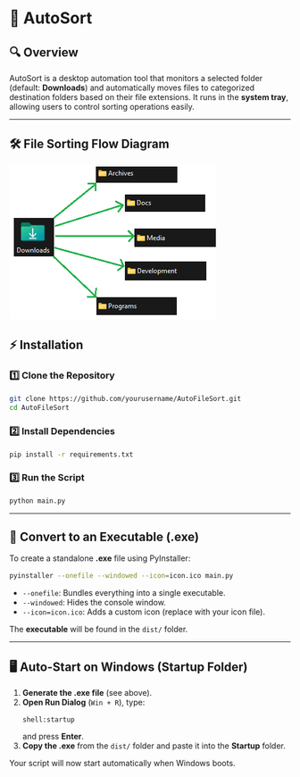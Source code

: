 # 📂 AutoSort

## 🔍 Overview
AutoSort is a desktop automation tool that monitors a selected folder (default: **Downloads**) and automatically moves files to categorized destination folders based on their file extensions. It runs in the **system tray**, allowing users to control sorting operations easily.

---

## 🛠 File Sorting Flow Diagram
![File Sorting Flow](flow_chart_auto_sorter.png)

## ⚡ Installation

### **1️⃣ Clone the Repository**
```sh
git clone https://github.com/yourusername/AutoFileSort.git
cd AutoFileSort
```

### **2️⃣ Install Dependencies**
```sh
pip install -r requirements.txt
```

### **3️⃣ Run the Script**
```sh
python main.py
```

---

## 🔧 Convert to an Executable (.exe)

To create a standalone **.exe** file using PyInstaller:

```sh
pyinstaller --onefile --windowed --icon=icon.ico main.py
```
- `--onefile`: Bundles everything into a single executable.
- `--windowed`: Hides the console window.
- `--icon=icon.ico`: Adds a custom icon (replace with your icon file).

The **executable** will be found in the `dist/` folder.

---

## 🖥️ Auto-Start on Windows (Startup Folder)
1. **Generate the .exe file** (see above).
2. **Open Run Dialog** (`Win + R`), type:
   ```
   shell:startup
   ```
   and press **Enter**.
3. **Copy the .exe** from the `dist/` folder and paste it into the **Startup** folder.

Your script will now start automatically when Windows boots.

